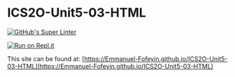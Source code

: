 # ICS2O-Unit5-03-HTML

[![GitHub's Super Linter](https://github.com/Emmanuel-Fofeyin/ICS2O-Unit5-03-HTML/workflows/Mr%20Coxall's%20Super%20Linter/badge.svg)](https://github.com/Emmanuel-Fofeyin/ICS2O-Unit5-03-HTML/actions)



[![Run on Repl.it](https://repl.it/badge/github/Emmanuel-Fofeyin/ICS2O-Unit5-03-HTML)](https://repl.it/github/Emmanuel-Fofeyin/ICS2O-Unit5-03-HTML)

This site can be found at: [https://Emmanuel-Fofeyin.github.io/ICS2O-Unit5-03-HTML](https://Emmanuel-Fofeyin.github.io/ICS2O-Unit5-03-HTML)
